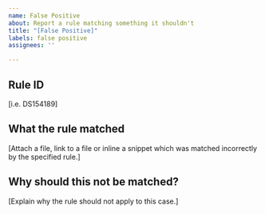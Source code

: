 ```yaml
---
name: False Positive
about: Report a rule matching something it shouldn't
title: "[False Positive]"
labels: false positive
assignees: ''

---
```


## Rule ID
[i.e. DS154189]

## What the rule matched
[Attach a file, link to a file or inline a snippet which was matched incorrectly by the specified rule.]

## Why should this not be matched?
[Explain why the rule should not apply to this case.]
